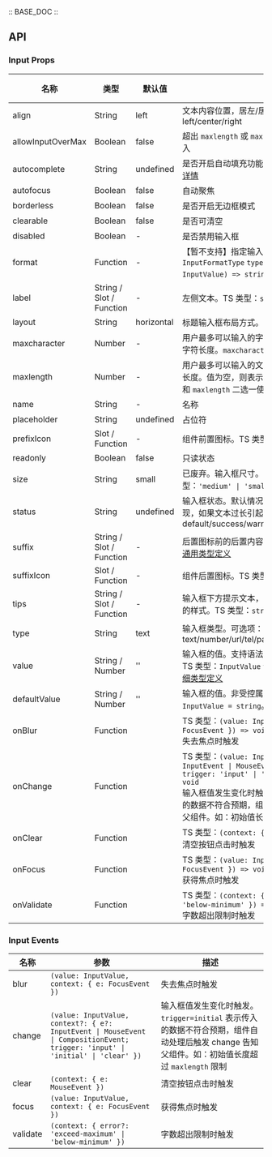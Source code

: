 :: BASE_DOC ::

## API


### Input Props

名称 | 类型 | 默认值 | 描述 | 必传
-- | -- | -- | -- | --
align | String | left | 文本内容位置，居左/居中/居右。可选项：left/center/right | N
allowInputOverMax | Boolean | false | 超出 `maxlength` 或 `maxcharacter` 之后是否允许继续输入 | N
autocomplete | String | undefined | 是否开启自动填充功能，HTML5 原生属性，[点击查看详情](https://developer.mozilla.org/en-US/docs/Web/HTML/Attributes/autocomplete) | N
autofocus | Boolean | false | 自动聚焦 | N
borderless | Boolean | false | 是否开启无边框模式 | N
clearable | Boolean | false | 是否可清空 | N
disabled | Boolean | - | 是否禁用输入框 | N
format | Function | - | 【暂不支持】指定输入框展示值的格式。TS 类型：`InputFormatType` `type InputFormatType = (value: InputValue) => string`。[详细类型定义](https://github.com/Tencent/tdesign-mobile-vue/tree/develop/src/input/type.ts) | N
label | String / Slot / Function | - | 左侧文本。TS 类型：`string \| TNode`。[通用类型定义](https://github.com/Tencent/tdesign-mobile-vue/blob/develop/src/common.ts) | N
layout | String | horizontal | 标题输入框布局方式。可选项：vertical/horizontal | N
maxcharacter | Number | - | 用户最多可以输入的字符个数，一个中文汉字表示两个字符长度。`maxcharacter` 和 `maxlength` 二选一使用 | N
maxlength | Number | - | 用户最多可以输入的文本长度，一个中文等于一个计数长度。值为空，则表示不限制输入长度。`maxcharacter` 和 `maxlength` 二选一使用 | N
name | String | - | 名称 | N
placeholder | String | undefined | 占位符 | N
prefixIcon | Slot / Function | - | 组件前置图标。TS 类型：`TNode`。[通用类型定义](https://github.com/Tencent/tdesign-mobile-vue/blob/develop/src/common.ts) | N
readonly | Boolean | false | 只读状态 | N
size | String | small | 已废弃。输入框尺寸。可选项：small/medium。TS 类型：`'medium' \| 'small'` | N
status | String | undefined | 输入框状态。默认情况会由组件内部根据实际情况呈现，如果文本过长引起的状态变化。可选项：default/success/warning/error | N
suffix | String / Slot / Function | - | 后置图标前的后置内容。TS 类型：`string \| TNode`。[通用类型定义](https://github.com/Tencent/tdesign-mobile-vue/blob/develop/src/common.ts) | N
suffixIcon | Slot / Function | - | 组件后置图标。TS 类型：`TNode`。[通用类型定义](https://github.com/Tencent/tdesign-mobile-vue/blob/develop/src/common.ts) | N
tips | String / Slot / Function | - | 输入框下方提示文本，会根据不同的 `status` 呈现不同的样式。TS 类型：`string \| TNode`。[通用类型定义](https://github.com/Tencent/tdesign-mobile-vue/blob/develop/src/common.ts) | N
type | String | text | 输入框类型。可选项：text/number/url/tel/password/search/submit/hidden | N
value | String / Number | '' | 输入框的值。支持语法糖 `v-model` 或 `v-model:value`。TS 类型：`InputValue` `type InputValue = string`。[详细类型定义](https://github.com/Tencent/tdesign-mobile-vue/tree/develop/src/input/type.ts) | N
defaultValue | String / Number | '' | 输入框的值。非受控属性。TS 类型：`InputValue` `type InputValue = string`。[详细类型定义](https://github.com/Tencent/tdesign-mobile-vue/tree/develop/src/input/type.ts) | N
onBlur | Function |  | TS 类型：`(value: InputValue, context: { e: FocusEvent }) => void`<br/>失去焦点时触发 | N
onChange | Function |  | TS 类型：`(value: InputValue, context?: { e?: InputEvent \| MouseEvent \| CompositionEvent; trigger: 'input' \| 'initial' \| 'clear' }) => void`<br/>输入框值发生变化时触发。`trigger=initial` 表示传入的数据不符合预期，组件自动处理后触发 change 告知父组件。如：初始值长度超过 `maxlength` 限制 | N
onClear | Function |  | TS 类型：`(context: { e: MouseEvent }) => void`<br/>清空按钮点击时触发 | N
onFocus | Function |  | TS 类型：`(value: InputValue, context: { e: FocusEvent }) => void`<br/>获得焦点时触发 | N
onValidate | Function |  | TS 类型：`(context: { error?: 'exceed-maximum' \| 'below-minimum' }) => void`<br/>字数超出限制时触发 | N

### Input Events

名称 | 参数 | 描述
-- | -- | --
blur | `(value: InputValue, context: { e: FocusEvent })` | 失去焦点时触发
change | `(value: InputValue, context?: { e?: InputEvent \| MouseEvent \| CompositionEvent; trigger: 'input' \| 'initial' \| 'clear' })` | 输入框值发生变化时触发。`trigger=initial` 表示传入的数据不符合预期，组件自动处理后触发 change 告知父组件。如：初始值长度超过 `maxlength` 限制
clear | `(context: { e: MouseEvent })` | 清空按钮点击时触发
focus | `(value: InputValue, context: { e: FocusEvent })` | 获得焦点时触发
validate | `(context: { error?: 'exceed-maximum' \| 'below-minimum' })` | 字数超出限制时触发
